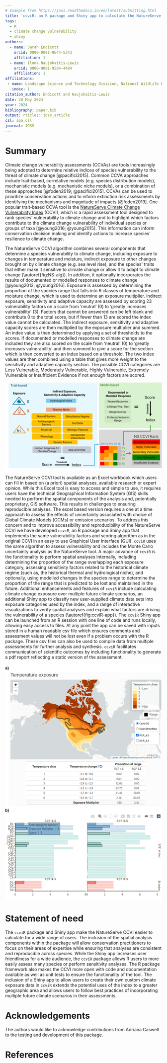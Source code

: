```yaml
---
# Example from https://joss.readthedocs.io/en/latest/submitting.html
title: 'ccviR: an R package and Shiny app to calculate the NatureServe Climate Change Vulnerability Index'
tags:
  - R
  - climate change vulnerability
  - shiny
authors:
  - name: Sarah Endicott
    orcid: 0000-0001-9644-5343
    affiliation: 1
  - name: Ilona Naujokaitis-Lewis
    orcid: 0000-0001-9504-4484
    affiliation: 1
affiliations:
 - name: Landscape Science and Technology Division, National Wildlife Research Centre, Environment and Climate Change Canada, Ottawa, ON, Canada
   index: 1
citation_author: Endicott and Naujokaitis-Lewis
date: 20 May 2024
year: 2024
bibliography: paper.bib
output: rticles::joss_article
csl: apa.csl
journal: JOSS
---
```


# Summary

Climate change vulnerability assessments (CCVAs) are tools increasingly being adopted to determine relative indices of species vulnerability to the threat of climate change [@pacifici2015]. Common CCVA approaches include trait-based, correlative models (e.g. species distribution models), mechanistic models (e.g. mechanistic niche models), or a combination of these approaches [@foden2019; @pacifici2015]. CCVAs can be used to prioritize conservation actions and to inform extinction risk assessments by identifying the mechanisms and magnitude of impacts [@foden2019]. One popular trait-based CCVA tool is the [NatureServe Climate Change Vulnerability Index](https://www.natureserve.org/conservation-tools/climate-change-vulnerability-index) (CCVI), which is a rapid assessment tool designed to rank species' vulnerability to climate change and to highlight which factors contribute to the climate change vulnerability of individual species or groups of taxa [@young2016; @young2015]. This information can inform conservation decision making and identify actions to increase species' resilience to climate change.

The NatureServe CCVI algorithm combines several components that determine a species vulnerability to climate change, including exposure to changes in temperature and moisture, indirect exposure to other changes brought on by climate change (e.g. sea level rise), and the species' traits that either make it sensitive to climate change or allow it to adapt to climate change (\autoref{fig:NS-alg}). In addition, it optionally incorporates the results of documented or modelled responses to climate change [@young2012; @young2016]. Exposure is assessed by determining the proportion of the species range that falls into 6 classes of temperature and moisture change, which is used to determine an exposure multiplier. Indirect exposure, sensitivity and adaptive capacity are assessed by scoring 23 vulnerability factors on a scale from ‘neutral’ (0) to ‘greatly increases vulnerability’ (3). Factors that cannot be answered can be left blank and contribute 0 to the total score, but if fewer than 13 are scored the index value cannot be calculated. The indirect exposure, sensitivity and adaptive capacity scores are then multiplied by the exposure multiplier and summed. An index value is then determined by applying a set of thresholds to the scores. If documented or modelled responses to climate change are included they are also scored on the scale from ‘neutral’ (0) to ‘greatly increases vulnerability’ and then summed to give a score for the section which is then converted to an index based on a threshold. The two index values are then combined using a table that gives more weight to the sensitivity and adaptive capacity section. The possible CCVI categories are Less Vulnerable, Moderately Vulnerable, Highly Vulnerable, Extremely Vulnerable or Insufficient Evidence if not enough factors are scored.

![Algorithm for calculating the NatureServe Climate Change Vulnerability Index.\label{fig:NS-alg}](NS_ccvi_alg_diagram.png)

The NatureServe CCVI tool is available as an Excel workbook which users can fill in based on (a priori) spatial analyses, available research or expert opinion. While this Excel tool is easy to access and simple to use, it requires users have the technical Geographical Information System (GIS) skills needed to perform the spatial components of the analysis and, potentially proprietary, GIS software. This results in challenges to ensuring reproducible analyses. The excel based version requires a one at a time approach to assess the effects of uncertainty associated with choice of Global Climate Models (GCMs) or emission scenarios. To address this concern and to improve accessibility and reproducibility of the NatureServe CCVI we have developed `ccviR`, an R package and Shiny app that implements the same vulnerability factors and scoring algorithm as in the original CCVI in an easy to use Graphical User Interface (GUI). `ccviR` uses the same algorithm to assess vulnerability and includes the Monte Carlo uncertainty analysis as the NatureServe tool. A major advance of `ccviR` is the functionality to perform spatial analyses internally, including determining the proportion of the range overlapping each exposure category, assessing sensitivity factors related to the historical climate regime (such as, the historical thermal and hydrological niche), and optionally, using modelled changes in the species range to determine the proportion of the range that is predicted to be lost and maintained in the future. Additional enhancements and features of `ccviR` include calculating climate change exposure over multiple future climate scenarios, an additional Shiny app to classify new user-supplied climate data sets into exposure categories used by the index, and a range of interactive visualizations to verify spatial analyses and explain what factors are driving the vulnerability of a species (\autoref{fig:ccviR-app}). The `ccviR` Shiny app can be launched from an R session with one line of code and runs locally, allowing easy access to files. At any point the app can be saved with inputs stored in a human readable csv file which ensures comments and assessment values will not be lost even if a problem occurs with the R package. These csv files can also be used to compile data from multiple assessments for further analysis and synthesis. `ccviR` facilitates communication of scientific outcomes by including functionality to generate a pdf report reflecting a static version of the assessment.

![Interactive visualizations in the ccviR app allow validation and interpretation of results for a) the calculation of the temperature exposure multiplier and b) the scores for each vulnerability factor used to calculate the index.\label{fig:ccviR-app}](app_visuals.png)

# Statement of need

The `ccviR` package and Shiny app make the NatureServe CCVI easier to calculate for a wide range of users. The inclusion of the spatial analysis components within the package will allow conservation practitioners to focus on their areas of expertise while ensuring that analyses are consistent and reproducible across species. While the Shiny app increases user friendliness for a wide audience, the `ccviR` package allows R users to more easily assess many species or perform sensitivity analyses. The R package framework also makes the CCVI more open with code and documentation available as well as unit tests to ensure the functionality of the tool. The inclusion of a Shiny app to allow users to create their own custom climate exposure data in `ccviR` extends the potential uses of the index to a greater geographic area and allows users to follow best practices of incorporating multiple future climate scenarios in their assessments. 


# Acknowledgements

The authors would like to acknowledge contributions from Adriana Caswell to the testing and development of this package.

# References
